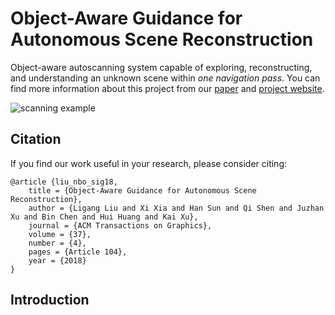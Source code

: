 # Object-Aware Guidance for Autonomous Scene Reconstruction
Object-aware autoscanning system capable of exploring, reconstructing, and understanding an unknown scene within *one navigation pass*. You can find more information about this project from our [paper](http://kevinkaixu.net/papers/liu_sig18_nbo.pdf) and [project website](http://kevinkaixu.net/projects/nbo.html).

![scanning example](https://github.com/againxx/nbo-autoscanning/blob/master/doc/teaser.jpg)

## Citation
If you find our work useful in your research, please consider citing:
```
@article {liu_nbo_sig18,
    title = {Object-Aware Guidance for Autonomous Scene Reconstruction},
    author = {Ligang Liu and Xi Xia and Han Sun and Qi Shen and Juzhan Xu and Bin Chen and Hui Huang and Kai Xu},
    journal = {ACM Transactions on Graphics},
    volume = {37},
    number = {4},
    pages = {Article 104},
    year = {2018}
}
```

## Introduction
